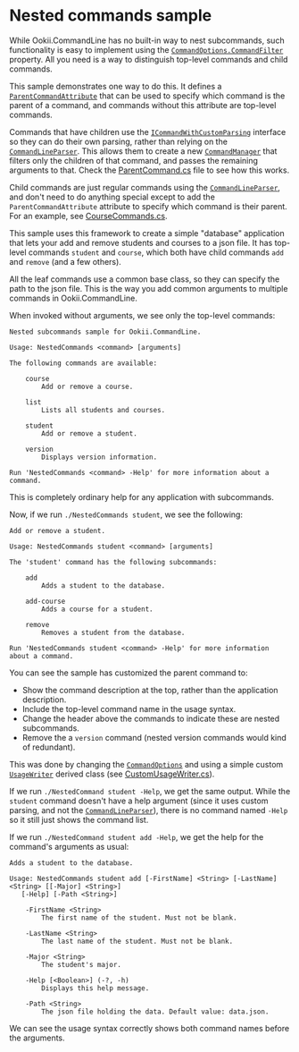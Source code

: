 # Nested commands sample

While Ookii.CommandLine has no built-in way to nest subcommands, such functionality is easy to
implement using the [`CommandOptions.CommandFilter`][] property. All you need is a way to
distinguish top-level commands and child commands.

This sample demonstrates one way to do this. It defines a [`ParentCommandAttribute`](ParentCommandAttribute.cs)
that can be used to specify which command is the parent of a command, and commands without this
attribute are top-level commands.

Commands that have children use the [`ICommandWithCustomParsing`][] interface so they can do their
own parsing, rather than relying on the [`CommandLineParser`][]. This allows them to create a new
[`CommandManager`][] that filters only the children of that command, and passes the remaining
arguments to that. Check the [ParentCommand.cs](ParentCommand.cs) file to see how this works.

Child commands are just regular commands using the [`CommandLineParser`][], and don't need to do
anything special except to add the `ParentCommandAttribute` attribute to specify which command is
their parent. For an example, see [CourseCommands.cs](CourseCommands.cs).

This sample uses this framework to create a simple "database" application that lets your add and
remove students and courses to a json file. It has top-level commands `student` and `course`, which
both have child commands `add` and `remove` (and a few others).

All the leaf commands use a common base class, so they can specify the path to the json file. This
is the way you add common arguments to multiple commands in Ookii.CommandLine.

When invoked without arguments, we see only the top-level commands:

```text
Nested subcommands sample for Ookii.CommandLine.

Usage: NestedCommands <command> [arguments]

The following commands are available:

    course
        Add or remove a course.

    list
        Lists all students and courses.

    student
        Add or remove a student.

    version
        Displays version information.

Run 'NestedCommands <command> -Help' for more information about a command.
```

This is completely ordinary help for any application with subcommands.

Now, if we run `./NestedCommands student`, we see the following:

```text
Add or remove a student.

Usage: NestedCommands student <command> [arguments]

The 'student' command has the following subcommands:

    add
        Adds a student to the database.

    add-course
        Adds a course for a student.

    remove
        Removes a student from the database.

Run 'NestedCommands student <command> -Help' for more information about a command.
```

You can see the sample has customized the parent command to:

- Show the command description at the top, rather than the application description.
- Include the top-level command name in the usage syntax.
- Change the header above the commands to indicate these are nested subcommands.
- Remove the a `version` command (nested version commands would kind of redundant).

This was done by changing the [`CommandOptions`][] and using a simple custom
[`UsageWriter`][] derived class (see [CustomUsageWriter.cs](CustomUsageWriter.cs)).

If we run `./NestedCommand student -Help`, we get the same output. While the `student` command
doesn't have a help argument (since it uses custom parsing, and not the [`CommandLineParser`][]),
there is no command named `-Help` so it still just shows the command list.

If we run `./NestedCommand student add -Help`, we get the help for the command's arguments as
usual:

```text
Adds a student to the database.

Usage: NestedCommands student add [-FirstName] <String> [-LastName] <String> [[-Major] <String>]
   [-Help] [-Path <String>]

    -FirstName <String>
        The first name of the student. Must not be blank.

    -LastName <String>
        The last name of the student. Must not be blank.

    -Major <String>
        The student's major.

    -Help [<Boolean>] (-?, -h)
        Displays this help message.

    -Path <String>
        The json file holding the data. Default value: data.json.
```

We can see the usage syntax correctly shows both command names before the arguments.

[`CommandLineParser`]: https://www.ookii.org/docs/commandline-3.0/html/T_Ookii_CommandLine_CommandLineParser.htm
[`CommandManager`]: https://www.ookii.org/docs/commandline-3.0/html/T_Ookii_CommandLine_Commands_CommandManager.htm
[`CommandOptions.CommandFilter`]: https://www.ookii.org/docs/commandline-3.0/html/P_Ookii_CommandLine_Commands_CommandOptions_CommandFilter.htm
[`CommandOptions`]: https://www.ookii.org/docs/commandline-3.0/html/T_Ookii_CommandLine_Commands_CommandOptions.htm
[`ICommandWithCustomParsing`]: https://www.ookii.org/docs/commandline-3.0/html/T_Ookii_CommandLine_Commands_ICommandWithCustomParsing.htm
[`UsageWriter`]: https://www.ookii.org/docs/commandline-3.0/html/T_Ookii_CommandLine_UsageWriter.htm
